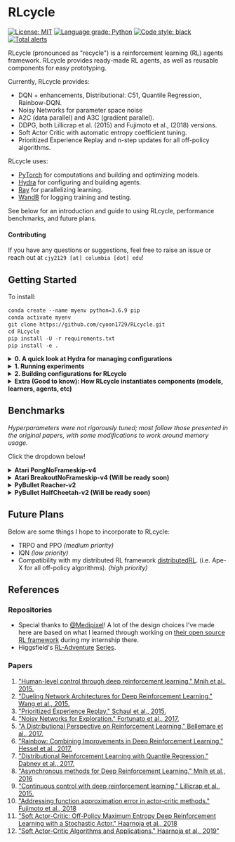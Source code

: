 # RLcycle

[![License: MIT](https://img.shields.io/badge/License-MIT-yellow.svg)](https://opensource.org/licenses/MIT)
[![Language grade: Python](https://img.shields.io/lgtm/grade/python/g/cyoon1729/RLcycle.svg?logo=lgtm&logoWidth=18)](https://lgtm.com/projects/g/cyoon1729/RLcycle/context:python)
[![Code style: black](https://img.shields.io/badge/code%20style-black-000000.svg)](https://github.com/ambv/black)
[![Total alerts](https://img.shields.io/lgtm/alerts/g/cyoon1729/RLcycle.svg?logo=lgtm&logoWidth=18)](https://lgtm.com/projects/g/cyoon1729/RLcycle/alerts/)

RLcycle (pronounced as "recycle") is a reinforcement learning (RL) agents framework. RLcycle provides ready-made RL agents, as well as reusable components for easy prototyping. 

Currently, RLcycle provides:
- DQN + enhancements, Distributional: C51, Quantile Regression, Rainbow-DQN.
- Noisy Networks for parameter space noise
- A2C (data parallel) and A3C (gradient parallel).
- DDPG, both Lillicrap et al. (2015) and Fujimoto et al., (2018) versions.
- Soft Actor Critic with automatic entropy coefficient tuning.
- Prioritized Experience Replay and n-step updates for all off-policy algorithms.

RLcycle uses:
- [PyTorch](https://github.com/pytorch/pytorch) for computations and building and optimizing models.
- [Hydra](https://github.com/facebookresearch/hydra) for configuring and building agents.
- [Ray](https://github.com/ray-project/ray) for parallelizing learning. 
- [WandB](https://www.wandb.com/) for logging training and testing. 

See below for an introduction and guide to using RLcycle, performance benchmarks, and future plans.

#### Contributing

If you have any questions or suggestions, feel free to raise an issue or reach out at `cjy2129 [at] columbia [dot] edu`!

## Getting Started
To install:
```
conda create --name myenv python=3.6.9 pip
conda activate myenv
git clone https://github.com/cyoon1729/RLcycle.git
cd RLcycle
pip install -U -r requirements.txt
pip install -e .
```

<details>
<summary> <b> 0. A quick look at Hydra for managing configurations </b></summary>
Let's first take a  look at one of the many useful things [hydra](https://hydra.cc/) can do:

```yaml
"""Instantiating classes from yaml files"""

# in ./examples/rectangle.yaml
shape:
    class: examples.shapes.Rectangle
        params:
            height: 5
            width: 4
```

Initializing `shapes.Rectangle` with `hydra` as in the above yaml file:

```python
"""Instantiating classes from yaml files"""

# in ./examples/shapes.py
class Rectangle:
    def __init__(self, width: float, height: float):
        self.width = width
        self.height = height
       
    def get_area(self):
        return width * height

# in ./examples/main.py
import hydra
from omegaconf import DictConfig

@hydra.main(config_path="./examples/rectangle.yaml")
def main(cfg: DictConfig):
    shape = hydra.utils.instantiate(layer_info)
    print(shape.__class__.__name__)  # 'Rectangle'
    print(shape.get_area()) # 20
    
if __main__ == "__main__":
    main()
```
If you would like to know more about `hydra`,  [check it out](https://hydra.cc/)!
</details>



<details>
<summary> <b> 1. Running experiments </b></summary>

Run the `run_agent.py` file and specify the experiment configuration as below:

```shell
python run_agent.py configs=atari/rainbow_dqn
```
Alternatively, you can specify the configuration (yaml) file in `metaconfig.yaml`.

```yaml
# in ./metaconfig.yaml
defaults:
 - configs=atari/rainbow_dqn
```
To modify experiment arguments or hyperparameters, you can add the flags as below:

```shell
python run_agent.py configs=atari/rainbow_dqn configs.experiment_info.env.name=AlienNoFrameskip-v4

python run_agent.py configs=atari/rainbow_dqn configs.hyper_params.batch_size=64

python run_agent.py configs=pybullet/sac configs.hyper_params.batch_size=64
```
</details>

<details>
<summary> <b> 2. Building configurations for RLcycle </b> </summary>
Let's take `atari/rainbow_dqn.yaml` for example:

```yaml
experiment_info:
  experiment_name: Rainbow DQN
  agent: rlcycle.dqn_base.agent.DQNBaseAgent
  learner: rlcycle.dqn_base.learner.DQNLearner
  loss: rlcycle.dqn_base.loss.CategoricalLoss
  action_selector: rlcycle.dqn_base.action_selector.CategoricalActionSelector
  device: cuda
  log_wandb: True

  # Environment info
  env:
    name: "PongNoFrameskip-v4"
    is_atari: True
    is_discrete: True
    frame_stack: True

  # Experiment default arguments:
  total_num_episodes: 5000
  test_interval: 100  # Test every 50 episodes
  test_num: 5  # Number of episodes to test during test phase
  render_train: False  # Render all episode steps during training
  render_test: True # Render tests

defaults:
  - hyper_params: rainbow
  - models: duelingC51
```
under `experiment_info`, we have the fundamental arguments for running RL experiments: which classes (agent, learner, loss) we want to use, and the gym evironment and experiment configurations.

The `defaults` points to `rlcycle/configs/atari/hyper_params/rainbow.yaml` for hyperparameters, and `rlcycle/configs/atari/models/duelingC51.yaml` for model configurations. Taking a closer look at these files, we have:

```yaml
hyper_params:
  batch_size: 64
  replay_buffer_size: 100000 
  use_per: False
  per_alpha: 0.5  # PER alpha value
  per_beta: 0.4  # PER beta value
  per_beta_max: 1.0
  per_beta_total_steps: 300000

  # Exploration configs
  eps: 1.0  # epsilon-greedy exploration
  eps_final: 0.0  # minimum epsilon value for exploration
  max_exploration_frame: 100000  # eps = eps_final at most until # steps

  # Others
  update_starting_point: 40000 # update steps when buffer has # experiences stored
  gamma: 0.99
  tau: 0.005
  q_reg_coeff: 0.0
  gradient_clip: 10.0
  n_step: 3
  train_freq: 4

  # Optimizer
  learning_rate: 0.0000625 # 0.0003
  weight_decay: 0.0
  adam_eps: 0.00015
```
a pretty standard organization for RL experiment hyperparameters, and

```yaml
model:
  class: rlcycle.common.models.value.DuelingCategoricalDQN
  params:
    model_cfg:
      state_dim: undefined
      action_dim: undefined
      num_atoms: 51
      v_min: -10
      v_max: 10

      use_conv: True
      use_noisy: True
      conv_features:
        feature1:
          class: rlcycle.common.models.layers.Conv2DLayer
          params:
             input_size: 4
             output_size: 32
             kernel_size: 8
             stride: 4
             activation_fn: relu
        feature2:
          class: rlcycle.common.models.layers.Conv2DLayer
          params:
             input_size: 32
             output_size: 64
             kernel_size: 4
             stride: 2
             activation_fn: relu
        feature3:
          class: rlcycle.common.models.layers.Conv2DLayer
          params:
             input_size: 64
             output_size: 64
             kernel_size: 3
             stride: 1
             activation_fn: relu   
             
      advantage:
        fc1:
          class: rlcycle.common.models.layers.FactorizedNoisyLinearLayer
          params: 
            input_size: undefined
            output_size: 512
            post_activation_fn: relu
        fc2:
          class: rlcycle.common.models.layers.FactorizedNoisyLinearLayer
          params: 
            input_size: 512
            output_size: undefined
            post_activation_fn: identity

      value:
        fc1:
          class: rlcycle.common.models.layers.FactorizedNoisyLinearLayer
          params: 
            input_size: undefined
            output_size: 512
            post_activation_fn: identity
        fc2:
          class: rlcycle.common.models.layers.FactorizedNoisyLinearLayer
          params: 
            input_size: 512
            output_size: 1
            post_activation_fn: identity
```
where we define the parameters for the model and each of its layers. Note that the fields with values
"undefined" will be defined inside the respective python object. For a more simple model yaml configuration file, take a look at `rlcycle/configs/atari/models/dqn.yaml`.

</details>

<details>
<summary> <b> Extra (Good to know): How RLcycle instantiates components (models, learners, agents, etc) </b></summary>

Most of the components in `RLcycle` are instantiated via `hydra.utils.instantiate`, as illustrated in the section above. 
Examples:
1. models:
```yaml
"""in ./configs/lunarlander/models/dqn.yaml"""
model:
  class: rlcycle.common.models.value.DQNModel
  params:
    model_cfg:
      state_dim: undefined
      action_dim: undefined
      fc:
        input:
          class: rlcycle.common.models.layers.LinearLayer
          params: 
            input_size: undefined
            output_size: 128
            post_activation_fn: relu           
        hidden:
          hidden1:
            class: rlcycle.common.models.layers.LinearLayer
            params: 
              input_size: 128
              output_size: 128
              post_activation_fn: relu
          hidden2:
            class: rlcycle.common.models.layers.LinearLayer
            params: 
              input_size: 128
              output_size: 128
              post_activation_fn: relu
        output:
          class: rlcycle.common.models.layers.LinearLayer
          params:
            input_size: 128
            output_size: undefined
            post_activation_fn: identity
```
Building the above model:
```python
"""in ./rlcycle/build.py"""
def build_model(model_cfg: DictConfig, device: torch.device):
    """Build model from DictConfigs via hydra.utils.instantiate()"""
    model = hydra.utils.instantiate(model_cfg)
    return model.to(device)
```

2. learners:
```python
# in ./rlcycle/dqn_base/agent.py
#....
self.learner = build_learner(
    self.experiment_info, self.hyper_params, self.model_cfg
)
# ...

# in ./rlcycle/build.py
def build_learner(
    experiment_info: DictConfig, hyper_params: DictConfig, model: DictConfig
):
    """Build learner from DictConfigs via hydra.utils.instantiate()"""
    learner_cfg = DictConfig(dict())
    learner_cfg["class"] = experiment_info.learner
    learner_cfg["params"] = dict(
        experiment_info=experiment_info,
        hyper_params=hyper_params,
        model_cfg=model
    )
    learner = hydra.utils.instantiate(learner_cfg)
    return learner
```

3. agents: 
```python
# in ./tests/test_dqn.py
@hydra.main(config_path="../configs/lunarlander/dqn.yaml", strict=False)
def main(cfg: DictConfig):
    agent = build_agent(**cfg)
    agent.train()

# in ./rlcycle.build.py
def build_agent(
    experiment_info: DictConfig, hyper_params: DictConfig, model: DictConfig
):
    """Build agent from DictConfigs via hydra.utils.instantiate()"""
    agent_cfg = DictConfig(dict())
    agent_cfg["class"] = experiment_info.agent
    agent_cfg["params"] = dict(
        experiment_info=experiment_info,
        hyper_params=hyper_params,
        model_cfg=model
    )
    agent = hydra.utils.instantiate(agent_cfg)
    return agent
```
This should help you get started with building & running agents in RLcycle!
</details>

## Benchmarks
*Hyperparameters were not rigorously tuned; most follow those presented in the original papers, with some modifications to work around memory usage.* 

Click the dropdown below!
<details>
<summary> <b> Atari PongNoFrameskip-v4 </b> </summary>
<p>
For more information, visit my WandB [log](https://app.wandb.ai/chrisyoon1729/RLcycle-PongNoFrameskip-v4?workspace=user-chrisyoon1729)

![atari-pong](./assets/pong.png)
</p>
</details>

<details>
<summary> <b> Atari BreakoutNoFrameskip-v4 (Will be ready soon) </b> </summary>
</details>

<details>
<summary> <b> PyBullet Reacher-v2 </b> </summary>
<p>
For more information, visit my WandB [log](https://app.wandb.ai/chrisyoon1729/RLcycle-ReacherPyBulletEnv-v0?workspace=user-chrisyoon1729)

![reacher](./assets/reacher.png)
</p>
</details>
    
<details>
<summary> <b> PyBullet HalfCheetah-v2 (Will be ready soon) </b> </summary>
</details>


## Future Plans

Below are some things I hope to incorporate to RLcycle:
- TRPO and PPO  *(medium priority)*
- IQN *(low priority)*
- Compatibility with my distributed RL framework [distributedRL](https://github.com/cyoon1729/distributedRL). (i.e. Ape-X for all off-policy algorithms). *(high priority)*

## References

### Repositories
- Special thanks to [@Medipixel](https:medipixel.io)! A lot of the design choices I've made here are based on
   what I learned through working on [their open source RL framework](https://github.com/medipixel/rl_algorithms) 
   during my internship there.
- Higgsfield's [RL-Adventure](https://github.com/higgsfield/RL-Adventure) [Series](https://github.com/higgsfield/RL-Adventure-2).

### Papers
1. ["Human-level control through deep reinforcement learning." Mnih et al., 2015.](https://storage.googleapis.com/deepmind-media/dqn/DQNNaturePaper.pdf)
2. ["Dueling Network Architectures for Deep Reinforcement Learning." Wang et al., 2015.](https://arxiv.org/pdf/1511.06581.pdf)
5. ["Prioritized Experience Replay." Schaul et al., 2015.](https://arxiv.org/pdf/1511.05952.pdf)
3. ["Noisy Networks for Exploration." Fortunato et al.,  2017.](https://arxiv.org/pdf/1706.10295.pdf)
4. ["A Distributional Perspective on Reinforcement Learning." Bellemare et al., 2017.](https://arxiv.org/pdf/1707.06887.pdf)
5. ["Rainbow: Combining Improvements in Deep Reinforcement Learning." Hessel et al., 2017.](https://arxiv.org/pdf/1710.02298.pdf)
6. ["Distributional Reinforcement Learning with Quantile Regression." Dabney et al., 2017.](https://arxiv.org/abs/1710.10044)
7. ["Asynchronous methods for Deep Reinforcement Learning." Mnih et al., 2016](https://arxiv.org/pdf/1602.01783.pdf)
8. ["Continuous control with deep reinforcement learning." Lillicrap et al., 2015.](https://arxiv.org/pdf/1509.02971.pdf)
9. ["Addressing function approximation error in actor-critic methods." Fujimoto et al., 2018](https://arxiv.org/pdf/1802.09477.pdf)
10. ["Soft Actor-Critic: Off-Policy Maximum Entropy Deep Reinforcement Learning with a Stochastic Actor." Haarnoja et al., 2018](https://arxiv.org/abs/1801.01290)
11. ["Soft Actor-Critic Algorithms and Applications." Haarnoja et al., 2019"](https://arxiv.org/abs/1812.05905)
